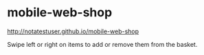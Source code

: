 # mobile-web-shop

<http://notatestuser.github.io/mobile-web-shop>

Swipe left or right on items to add or remove them from the basket.

